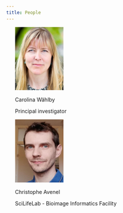 ```yaml
---
title: People
---
```


<ul style="list-style-type:none">
	<!-- <li>
		<a href="https://katalog.uu.se/profile/?id=N96-5999"><img src="/assets/people_im/Carolina.png"/></a>
		<p class="name">Carolina W&auml;hlby.</p>
		<p class="position">Principal investigator</p>
	</li> -->
    <li>
        <a href="https://katalog.uu.se/profile/?id=N96-5999"><img src="/assets/people_im/Carolina.png" width="130" height="170" class="people"/></a>
        <p class="authors">Carolina W&auml;hlby</p>
        <p class="title">Principal investigator
        </p>
	</li>
    <li>
        <a href="https://katalog.uu.se/simpleprofile/?id=N13-1716"><img src="/assets/people_im/christophe.jpg" width="130" height="170" class="people"/></a>
        <p class="authors">Christophe Avenel</p>
        <p class="title">SciLifeLab - Bioimage Informatics Facility
        </p>
	</li>
</ul>
